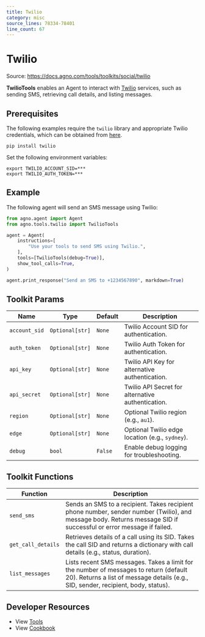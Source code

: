 ```yaml
---
title: Twilio
category: misc
source_lines: 78334-78401
line_count: 67
---
```


# Twilio
Source: https://docs.agno.com/tools/toolkits/social/twilio



**TwilioTools** enables an Agent to interact with [Twilio](https://www.twilio.com/docs) services, such as sending SMS, retrieving call details, and listing messages.

## Prerequisites

The following examples require the `twilio` library and appropriate Twilio credentials, which can be obtained from [here](https://www.twilio.com/console).

```shell
pip install twilio
```

Set the following environment variables:

```shell
export TWILIO_ACCOUNT_SID=***
export TWILIO_AUTH_TOKEN=***
```

## Example

The following agent will send an SMS message using Twilio:

```python
from agno.agent import Agent
from agno.tools.twilio import TwilioTools

agent = Agent(
    instructions=[
        "Use your tools to send SMS using Twilio.",
    ],
    tools=[TwilioTools(debug=True)],
    show_tool_calls=True,
)

agent.print_response("Send an SMS to +1234567890", markdown=True)
```

## Toolkit Params

| Name          | Type            | Default | Description                                       |
| ------------- | --------------- | ------- | ------------------------------------------------- |
| `account_sid` | `Optional[str]` | `None`  | Twilio Account SID for authentication.            |
| `auth_token`  | `Optional[str]` | `None`  | Twilio Auth Token for authentication.             |
| `api_key`     | `Optional[str]` | `None`  | Twilio API Key for alternative authentication.    |
| `api_secret`  | `Optional[str]` | `None`  | Twilio API Secret for alternative authentication. |
| `region`      | `Optional[str]` | `None`  | Optional Twilio region (e.g., `au1`).             |
| `edge`        | `Optional[str]` | `None`  | Optional Twilio edge location (e.g., `sydney`).   |
| `debug`       | `bool`          | `False` | Enable debug logging for troubleshooting.         |

## Toolkit Functions

| Function           | Description                                                                                                                                                                 |
| ------------------ | --------------------------------------------------------------------------------------------------------------------------------------------------------------------------- |
| `send_sms`         | Sends an SMS to a recipient. Takes recipient phone number, sender number (Twilio), and message body. Returns message SID if successful or error message if failed.          |
| `get_call_details` | Retrieves details of a call using its SID. Takes the call SID and returns a dictionary with call details (e.g., status, duration).                                          |
| `list_messages`    | Lists recent SMS messages. Takes a limit for the number of messages to return (default 20). Returns a list of message details (e.g., SID, sender, recipient, body, status). |

## Developer Resources

* View [Tools](https://github.com/agno-agi/agno/blob/main/libs/agno/agno/tools/twilio.py)
* View [Cookbook](https://github.com/agno-agi/agno/blob/main/cookbook/tools/twilio_tools.py)



